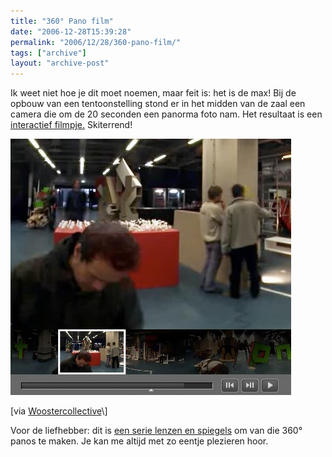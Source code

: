 ```yaml
---
title: "360° Pano film"
date: "2006-12-28T15:39:28"
permalink: "2006/12/28/360-pano-film/"
tags: ["archive"]
layout: "archive-post"
---
```

Ik weet niet hoe je dit moet noemen, maar feit is: het is de max! Bij de opbouw van een tentoonstelling stond er in het midden van de zaal een camera die om de 20 seconden een panorma foto nam. Het resultaat is een [interactief filmpje.](http://redbullartbeat.com/index.html "http://redbullartbeat.com/index.html") Skiterrend!

[![ArtBeat](/images/blog/2006/12/artbeat.jpg)](http://redbullartbeat.com/index.html "http://redbullartbeat.com/index.html")

\[via [Woostercollective](http://www.woostercollective.com/2006/12/best_documentation_of_an_art_event_ever.html "http://www.woostercollective.com/2006/12/best_documentation_of_an_art_event_ever.html")\]

Voor de liefhebber: dit is [een serie lenzen en spiegels](http://www.tbk.de/panorama/show3.htm "http://www.tbk.de/panorama/show3.htm") om van die 360° panos te maken. Je kan me altijd met zo eentje plezieren hoor.

